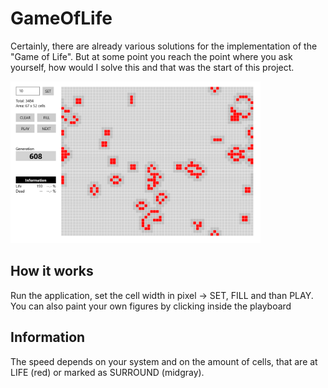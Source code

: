 # GameOfLife
Certainly, there are already various solutions for the implementation of the "Game of Life". But at some point you reach the point where you ask yourself, how would I solve this and that was the start of this project.

<kbd>
  <img src="./docs/GameOfLife_04.png" alt="drawing" width="400"/>
</kbd>

## How it works
Run the application, set the cell width in pixel -> SET, FILL and than PLAY.
You can also paint your own figures by clicking inside the playboard

## Information
The speed depends on your system and on the amount of cells, that are at LIFE (red) or marked as SURROUND (midgray).
